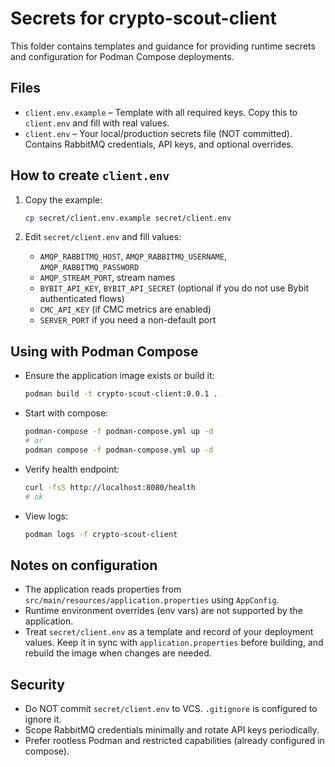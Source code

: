 # Secrets for crypto-scout-client

This folder contains templates and guidance for providing runtime secrets and configuration for Podman Compose
deployments.

## Files

- `client.env.example` – Template with all required keys. Copy this to `client.env` and fill with real values.
- `client.env` – Your local/production secrets file (NOT committed). Contains RabbitMQ credentials, API keys, and
  optional overrides.

## How to create `client.env`

1. Copy the example:

   ```bash
   cp secret/client.env.example secret/client.env
   ```
2. Edit `secret/client.env` and fill values:
    - `AMQP_RABBITMQ_HOST`, `AMQP_RABBITMQ_USERNAME`, `AMQP_RABBITMQ_PASSWORD`
    - `AMQP_STREAM_PORT`, stream names
    - `BYBIT_API_KEY`, `BYBIT_API_SECRET` (optional if you do not use Bybit authenticated flows)
    - `CMC_API_KEY` (if CMC metrics are enabled)
    - `SERVER_PORT` if you need a non-default port

## Using with Podman Compose

- Ensure the application image exists or build it:

  ```bash
  podman build -t crypto-scout-client:0.0.1 .
  ```

- Start with compose:

  ```bash
  podman-compose -f podman-compose.yml up -d
  # or
  podman compose -f podman-compose.yml up -d
  ```

- Verify health endpoint:

  ```bash
  curl -fsS http://localhost:8080/health
  # ok
  ```

- View logs:

  ```bash
  podman logs -f crypto-scout-client
  ```

## Notes on configuration

- The application reads properties from `src/main/resources/application.properties` using `AppConfig`.
- Runtime environment overrides (env vars) are not supported by the application.
- Treat `secret/client.env` as a template and record of your deployment values. Keep it in sync with
  `application.properties` before building, and rebuild the image when changes are needed.

## Security

- Do NOT commit `secret/client.env` to VCS. `.gitignore` is configured to ignore it.
- Scope RabbitMQ credentials minimally and rotate API keys periodically.
- Prefer rootless Podman and restricted capabilities (already configured in compose).
